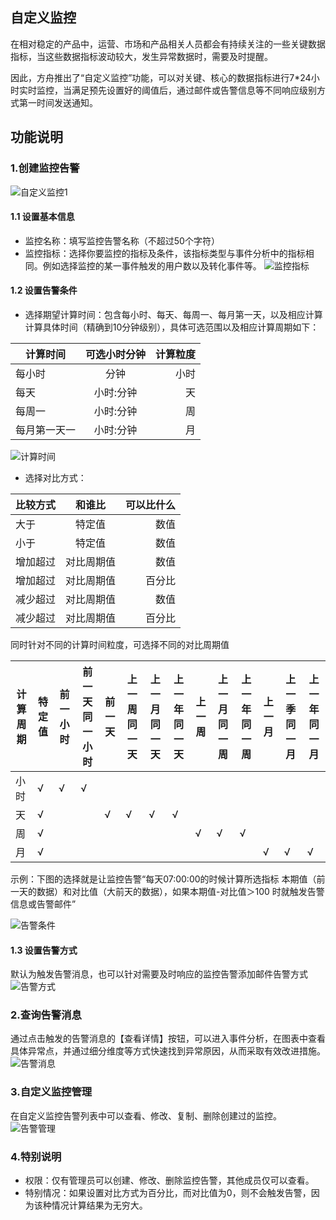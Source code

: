 ## 自定义监控

在相对稳定的产品中，运营、市场和产品相关人员都会有持续关注的一些关键数据指标，当这些数据指标波动较大，发生异常数据时，需要及时提醒。

因此，方舟推出了“自定义监控”功能，可以对关键、核心的数据指标进行7*24小时实时监控，当满足预先设置好的阈值后，通过邮件或告警信息等不同响应级别方式第一时间发送通知。

## 功能说明
### 1.创建监控告警
![自定义监控1](https://imguserradar.analysys.cn/fangzhou/img/2019/01/201901251157108113.gif)
#### 1.1 设置基本信息
- 监控名称：填写监控告警名称（不超过50个字符）
- 监控指标：选择你要监控的指标及条件，该指标类型与事件分析中的指标相同。例如选择监控的某一事件触发的用户数以及转化事件等。
![监控指标](https://imguserradar.analysys.cn/fangzhou/img/2019/01/201901251723574082.png)

#### 1.2 设置告警条件

- 选择期望计算时间：包含每小时、每天、每周一、每月第一天，以及相应计算计算具体时间（精确到10分钟级别），具体可选范围以及相应计算周期如下：

计算时间|可选小时分钟|计算粒度
--|:--:|--:
每小时|分钟|小时
每天|小时:分钟|天
每周一|小时:分钟|周
每月第一天一|小时:分钟|月
![计算时间](https://imguserradar.analysys.cn/fangzhou/img/2019/01/201901251916268887.png)

- 选择对比方式：   

比较方式|和谁比|可以比什么
--|:--:|--:
大于|特定值|数值
小于|特定值|数值
增加超过|对比周期值|数值
增加超过|对比周期值|百分比
减少超过|对比周期值|数值
减少超过|对比周期值|百分比

同时针对不同的计算时间粒度，可选择不同的对比周期值

| 计算周期 | 特定值 | 前一小时 | 前一天同一小时 | 前一天 | 上一周同一天 | 上一月同一天 | 上一年同一天 | 上一周 | 上一月同一周 | 上一年同一周 | 上一月 | 上一季同一月 | 上一年同一月 |
|------|-----|------|---------|-----|--------|--------|--------|-----|--------|--------|-----|--------|--------|
| 小时   | √   | √    | √       |     |        |        |        |     |        |        |     |        |        |
| 天    | √   |      |         | √   | √      | √      | √      |     |        |        |     |        |        |
| 周    | √   |      |         |     |        |        |        | √   | √      | √      |     |        |        |
| 月    | √   |      |         |     |        |        |        |     |        |        | √   | √      | √      |

示例：下图的选择就是让监控告警“每天07:00:00的时候计算所选指标 本期值（前一天的数据）和对比值（大前天的数据），如果本期值-对比值＞100 时就触发告警信息或告警邮件”

![告警条件](https://imguserradar.analysys.cn/fangzhou/img/2019/01/201901252003380222.png)
 
#### 1.3 设置告警方式
默认为触发告警消息，也可以针对需要及时响应的监控告警添加邮件告警方式
![告警方式](https://imguserradar.analysys.cn/fangzhou/img/2019/01/201901252014290304.png)

### 2.查询告警消息
通过点击触发的告警消息的【查看详情】按钮，可以进入事件分析，在图表中查看具体异常点，并通过细分维度等方式快速找到异常原因，从而采取有效改进措施。
![告警消息](https://imguserradar.analysys.cn/fangzhou/img/2019/01/201901251157357360.gif)

### 3.自定义监控管理
在自定义监控告警列表中可以查看、修改、复制、删除创建过的监控。
![告警管理](https://imguserradar.analysys.cn/fangzhou/img/2019/01/201901252054282807.png)

### 4.特别说明
- 权限：仅有管理员可以创建、修改、删除监控告警，其他成员仅可以查看。
- 特别情况：如果设置对比方式为百分比，而对比值为0，则不会触发告警，因为该种情况计算结果为无穷大。